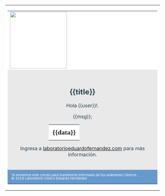 <table style="width:100%; text-align:center;background:white;">
<tr>
<td align="center">

<table style="max-width: 600px;">
<tr>
<td style="height:70px">
<img src="http://laboratorioeduardofernandez.com/lcef/wp-content/uploads/2016/05/logo.png" style="width: 185px"/> 
</td>
</tr>
<tr style="color:#223E4F; background: #E9E9E9">
<td align="center" style="padding:24px">
<h2 style="font-weight: bold">
{{title}}
</h2>
Hola {{user}}!. <br/>

{{msg}};

<table style="width:50%; text-align:center;">
<tr>
<td align="center" style="font-size: 22px; font-weight: bold; background:white; padding: 12px;font-family:consolas">
{{data}}
</td>
</tr>
</table>

Ingresa a <a href="http://laboratorioeduardofernandez.com" target="_blank">laboratorioeduardofernandez.com</a> para más información.

</td>
</tr>
<tr style="background:#69c">
<td style="font-size:11px;color:white; padding:12px; line-height:100%">
Te enviamos este correo para mantenerte informado de tus exámenes Clínicos.<br>
<span style="direction:ltr;text-align:left">© 2016 Laboratorio Clínico Eduardo Fernández</span>

</td>
</tr>
</table>

</td>
</tr>
</table>